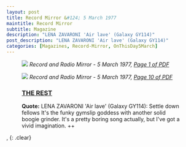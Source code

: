 ```yaml
---
layout: post
title: Record Mirror &#124; 5 March 1977
maintitle: Record Mirror
subtitle: Magazine
description: "LENA ZAVARONI 'Air lave' (Galaxy GY114)"
post_description: "LENA ZAVARONI 'Air lave' (Galaxy GY114)"
categories: [Magazines, Record-Mirror, OnThisDay5March]
---
```


<figure class="fig1">
<a href="/assets/images/magazines/1977-03-05-01-radio-mirror.png"><img src="/assets/images/magazines/1977-03-05-01-radio-mirror.png" class="full-width zoom-in" /></a>
<cite>Record and Radio Mirror - 5 March 1977, <a class="external-link" href="https://worldradiohistory.com/UK/Record-Mirror/70s/77/Record-Mirror-1977-03-05.pdf">Page 1 of PDF</a></cite>
</figure>

<figure class="fig2">
<a href="/assets/images/magazines/1977-03-05-10-radio-mirror.png"><img src="/assets/images/magazines/1977-03-05-10-radio-mirror.png" class="full-width zoom-in" /></a>
<cite>Record and Radio Mirror - 5 March 1977, <a class="external-link" href="https://worldradiohistory.com/UK/Record-Mirror/70s/77/Record-Mirror-1977-03-05.pdf#page=10">Page 10 of PDF</a></cite>
</figure>

<figure class="fig3">
<h3 id="rest"><a href="#rest">THE REST</a></h3>
<p><strong>Quote:</strong> LENA ZAVARONI 'Air lave' (Galaxy GY114): Settle down fellows It's the funky gymslip goddess with another solid boogie grinder. It's a pretty boring song actually, but I've got a vivid imagination. ++</p>
</figure>

, {: .clear}

